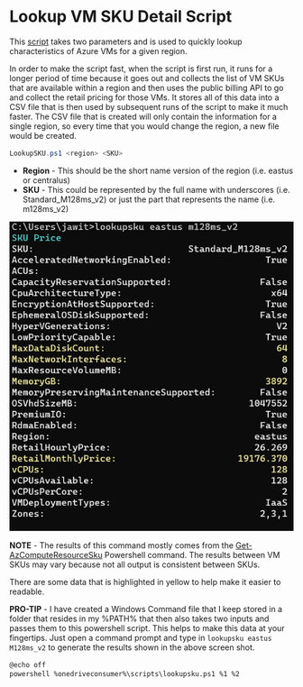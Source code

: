 # Lookup VM SKU Detail Script
This [script](https://github.com/JayWitt/AzureOperationGuide/blob/master/VM/LookupSKU.ps1) takes two parameters and is used to quickly lookup characteristics of Azure VMs for a given region.

In order to make the script fast, when the script is first run, it runs for a longer period of time because it goes out and collects the list of VM SKUs that are available within a region and then uses the public billing API to go and collect the retail pricing for those VMs. It stores all of this data into a CSV file that is then used by subsequent runs of the script to make it much faster. The CSV file that is created will only contain the information for a single region, so every time that you would change the region, a new file would be created.

```Powershell
LookupSKU.ps1 <region> <SKU>
```

* **Region** - This should be the short name version of the region (i.e. eastus or centralus)
* **SKU** - This could be represented by the full name with underscores (i.e. Standard_M128ms_v2) or just the part that represents the name (i.e. m128ms_v2)


![LookupSKUExample](https://github.com/JayWitt/AzureOperationGuide/raw/master/VM/LookupSKU/LookupSKUExample.png)

**NOTE** - The results of this command mostly comes from the [Get-AzComputeResourceSku](https://learn.microsoft.com/en-us/powershell/module/az.compute/get-azcomputeresourcesku?view=azps-10.1.0) Powershell command. The results between VM SKUs may vary because not all output is consistent between SKUs.

There are some data that is highlighted in yellow to help make it easier to readable.

**PRO-TIP** - I have created a Windows Command file that I keep stored in a folder that resides in my %PATH% that then also takes two inputs and passes them to this powershell script. This helps to make this data at your fingertips. Just open a command prompt and type in ```lookupsku eastus M128ms_v2``` to generate the results shown in the above screen shot.

```Command
@echo off
powershell %onedriveconsumer%\scripts\lookupsku.ps1 %1 %2
```
